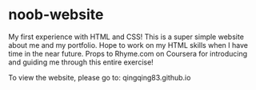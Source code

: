 # noob-website

My first experience with HTML and CSS! This is a super simple website about me and my portfolio. Hope to work on my HTML skills when I have time in the near future. Props to Rhyme.com on Coursera for introducing and guiding me through this entire exercise!

To view the website, please go to: qingqing83.github.io
